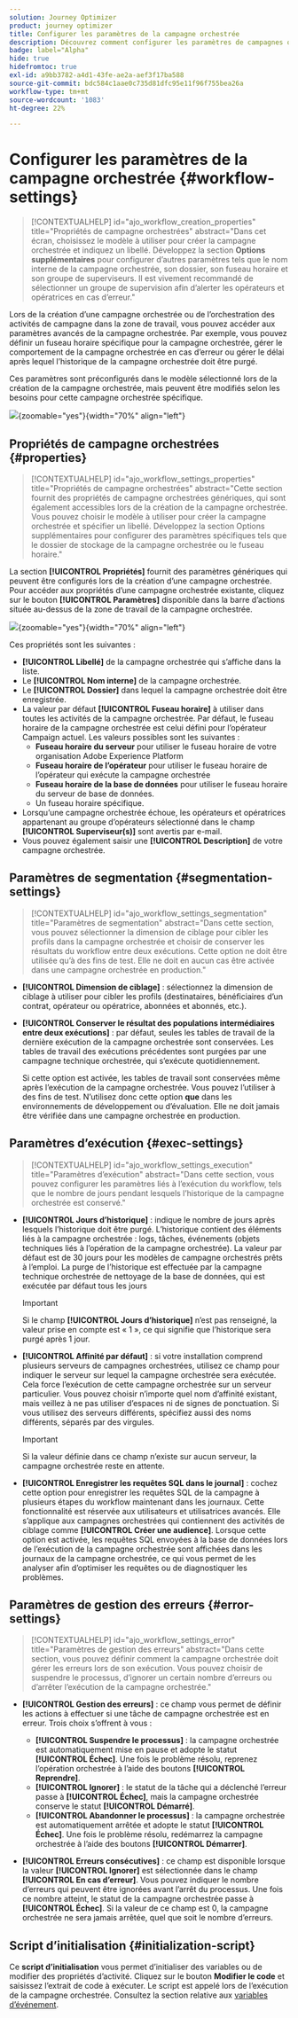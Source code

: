 ```yaml
---
solution: Journey Optimizer
product: journey optimizer
title: Configurer les paramètres de la campagne orchestrée
description: Découvrez comment configurer les paramètres de campagnes orchestrées avec Adobe Journey Optimizer
badge: label="Alpha"
hide: true
hidefromtoc: true
exl-id: a9bb3782-a4d1-43fe-ae2a-aef3f17ba588
source-git-commit: bdc584c1aae0c735d81dfc95e11f96f755bea26a
workflow-type: tm+mt
source-wordcount: '1083'
ht-degree: 22%

---
```


# Configurer les paramètres de la campagne orchestrée {#workflow-settings}

>[!CONTEXTUALHELP]
>id="ajo_workflow_creation_properties"
>title="Propriétés de campagne orchestrées"
>abstract="Dans cet écran, choisissez le modèle à utiliser pour créer la campagne orchestrée et indiquez un libellé. Développez la section **Options supplémentaires** pour configurer d’autres paramètres tels que le nom interne de la campagne orchestrée, son dossier, son fuseau horaire et son groupe de superviseurs. Il est vivement recommandé de sélectionner un groupe de supervision afin d’alerter les opérateurs et opératrices en cas d’erreur."

Lors de la création d’une campagne orchestrée ou de l’orchestration des activités de campagne dans la zone de travail, vous pouvez accéder aux paramètres avancés de la campagne orchestrée. Par exemple, vous pouvez définir un fuseau horaire spécifique pour la campagne orchestrée, gérer le comportement de la campagne orchestrée en cas d’erreur ou gérer le délai après lequel l’historique de la campagne orchestrée doit être purgé.

Ces paramètres sont préconfigurés dans le modèle sélectionné lors de la création de la campagne orchestrée, mais peuvent être modifiés selon les besoins pour cette campagne orchestrée spécifique.

![](assets/workflow-settings-button.png){zoomable="yes"}{width="70%" align="left"}

## Propriétés de campagne orchestrées {#properties}

>[!CONTEXTUALHELP]
>id="ajo_workflow_settings_properties"
>title="Propriétés de campagne orchestrées"
>abstract="Cette section fournit des propriétés de campagne orchestrées génériques, qui sont également accessibles lors de la création de la campagne orchestrée. Vous pouvez choisir le modèle à utiliser pour créer la campagne orchestrée et spécifier un libellé. Développez la section Options supplémentaires pour configurer des paramètres spécifiques tels que le dossier de stockage de la campagne orchestrée ou le fuseau horaire."

La section **[!UICONTROL Propriétés]** fournit des paramètres génériques qui peuvent être configurés lors de la création d’une campagne orchestrée. Pour accéder aux propriétés d’une campagne orchestrée existante, cliquez sur le bouton **[!UICONTROL Paramètres]** disponible dans la barre d’actions située au-dessus de la zone de travail de la campagne orchestrée.


![](assets/workflow-settings.png){zoomable="yes"}{width="70%" align="left"}


Ces propriétés sont les suivantes :

* **[!UICONTROL Libellé]** de la campagne orchestrée qui s’affiche dans la liste.
* Le **[!UICONTROL Nom interne]** de la campagne orchestrée.
* Le **[!UICONTROL Dossier]** dans lequel la campagne orchestrée doit être enregistrée.
* La valeur par défaut **[!UICONTROL Fuseau horaire]** à utiliser dans toutes les activités de la campagne orchestrée. Par défaut, le fuseau horaire de la campagne orchestrée est celui défini pour l’opérateur Campaign actuel.
Les valeurs possibles sont les suivantes :
   * **Fuseau horaire du serveur** pour utiliser le fuseau horaire de votre organisation Adobe Experience Platform
   * **Fuseau horaire de l’opérateur** pour utiliser le fuseau horaire de l’opérateur qui exécute la campagne orchestrée
   * **Fuseau horaire de la base de données** pour utiliser le fuseau horaire du serveur de base de données.
   * Un fuseau horaire spécifique.
* Lorsqu’une campagne orchestrée échoue, les opérateurs et opératrices appartenant au groupe d’opérateurs sélectionné dans le champ **[!UICONTROL Superviseur(s)]** sont avertis par e-mail.
* Vous pouvez également saisir une **[!UICONTROL Description]** de votre campagne orchestrée.

## Paramètres de segmentation  {#segmentation-settings}

>[!CONTEXTUALHELP]
>id="ajo_workflow_settings_segmentation"
>title="Paramètres de segmentation"
>abstract="Dans cette section, vous pouvez sélectionner la dimension de ciblage pour cibler les profils dans la campagne orchestrée et choisir de conserver les résultats du workflow entre deux exécutions. Cette option ne doit être utilisée qu’à des fins de test. Elle ne doit en aucun cas être activée dans une campagne orchestrée en production."

* **[!UICONTROL Dimension de ciblage]** : sélectionnez la dimension de ciblage à utiliser pour cibler les profils (destinataires, bénéficiaires d’un contrat, opérateur ou opératrice, abonnées et abonnés, etc.).

* **[!UICONTROL Conserver le résultat des populations intermédiaires entre deux exécutions]** : par défaut, seules les tables de travail de la dernière exécution de la campagne orchestrée sont conservées. Les tables de travail des exécutions précédentes sont purgées par une campagne technique orchestrée, qui s’exécute quotidiennement.

  Si cette option est activée, les tables de travail sont conservées même après l’exécution de la campagne orchestrée. Vous pouvez l’utiliser à des fins de test. N’utilisez donc cette option **que** dans les environnements de développement ou d’évaluation. Elle ne doit jamais être vérifiée dans une campagne orchestrée en production.

## Paramètres d’exécution  {#exec-settings}

>[!CONTEXTUALHELP]
>id="ajo_workflow_settings_execution"
>title="Paramètres d’exécution"
>abstract="Dans cette section, vous pouvez configurer les paramètres liés à l’exécution du workflow, tels que le nombre de jours pendant lesquels l’historique de la campagne orchestrée est conservé."

* **[!UICONTROL Jours d’historique]** : indique le nombre de jours après lesquels l’historique doit être purgé. L’historique contient des éléments liés à la campagne orchestrée : logs, tâches, événements (objets techniques liés à l’opération de la campagne orchestrée). La valeur par défaut est de 30 jours pour les modèles de campagne orchestrés prêts à l’emploi. La purge de l’historique est effectuée par la campagne technique orchestrée de nettoyage de la base de données, qui est exécutée par défaut tous les jours

  >[!IMPORTANT]
  >
  >Si le champ **[!UICONTROL Jours d’historique]** n’est pas renseigné, la valeur prise en compte est « 1 », ce qui signifie que l’historique sera purgé après 1 jour.

* **[!UICONTROL Affinité par défaut]** : si votre installation comprend plusieurs serveurs de campagnes orchestrées, utilisez ce champ pour indiquer le serveur sur lequel la campagne orchestrée sera exécutée. Cela force l’exécution de cette campagne orchestrée sur un serveur particulier. Vous pouvez choisir n’importe quel nom d’affinité existant, mais veillez à ne pas utiliser d’espaces ni de signes de ponctuation. Si vous utilisez des serveurs différents, spécifiez aussi des noms différents, séparés par des virgules.

  >[!IMPORTANT]
  >
  >Si la valeur définie dans ce champ n’existe sur aucun serveur, la campagne orchestrée reste en attente.


* **[!UICONTROL Enregistrer les requêtes SQL dans le journal]** : cochez cette option pour enregistrer les requêtes SQL de la campagne à plusieurs étapes du workflow maintenant dans les journaux. Cette fonctionnalité est réservée aux utilisateurs et utilisatrices avancés. Elle s’applique aux campagnes orchestrées qui contiennent des activités de ciblage comme **[!UICONTROL Créer une audience]**. Lorsque cette option est activée, les requêtes SQL envoyées à la base de données lors de l’exécution de la campagne orchestrée sont affichées dans les journaux de la campagne orchestrée, ce qui vous permet de les analyser afin d’optimiser les requêtes ou de diagnostiquer les problèmes.

## Paramètres de gestion des erreurs  {#error-settings}

>[!CONTEXTUALHELP]
>id="ajo_workflow_settings_error"
>title="Paramètres de gestion des erreurs"
>abstract="Dans cette section, vous pouvez définir comment la campagne orchestrée doit gérer les erreurs lors de son exécution. Vous pouvez choisir de suspendre le processus, d’ignorer un certain nombre d’erreurs ou d’arrêter l’exécution de la campagne orchestrée."

* **[!UICONTROL Gestion des erreurs]** : ce champ vous permet de définir les actions à effectuer si une tâche de campagne orchestrée est en erreur. Trois choix s’offrent à vous :

   * **[!UICONTROL Suspendre le processus]** : la campagne orchestrée est automatiquement mise en pause et adopte le statut **[!UICONTROL Échec]**. Une fois le problème résolu, reprenez l’opération orchestrée à l’aide des boutons **[!UICONTROL Reprendre]**.
   * **[!UICONTROL Ignorer]** : le statut de la tâche qui a déclenché l’erreur passe à **[!UICONTROL Échec]**, mais la campagne orchestrée conserve le statut **[!UICONTROL Démarré]**. <!-- TO ADD ONCE SCHEUDLER IS AVAILABLE This configuration is relevant for recurring tasks: if the branch includes a scheduler, it will start normally next time the workflow is executed.-->
   * **[!UICONTROL Abandonner le processus]** : la campagne orchestrée est automatiquement arrêtée et adopte le statut **[!UICONTROL Échec]**. Une fois le problème résolu, redémarrez la campagne orchestrée à l’aide des boutons **[!UICONTROL Démarrer]**.

* **[!UICONTROL Erreurs consécutives]** : ce champ est disponible lorsque la valeur **[!UICONTROL Ignorer]** est sélectionnée dans le champ **[!UICONTROL En cas d’erreur]**. Vous pouvez indiquer le nombre d’erreurs qui peuvent être ignorées avant l’arrêt du processus. Une fois ce nombre atteint, le statut de la campagne orchestrée passe à **[!UICONTROL Échec]**. Si la valeur de ce champ est 0, la campagne orchestrée ne sera jamais arrêtée, quel que soit le nombre d’erreurs.

## Script d’initialisation {#initialization-script}

Ce **script d’initialisation** vous permet d’initialiser des variables ou de modifier des propriétés d’activité. Cliquez sur le bouton **Modifier le code** et saisissez l’extrait de code à exécuter. Le script est appelé lors de l’exécution de la campagne orchestrée. Consultez la section relative aux [variables d’événement](event-variables.md).
